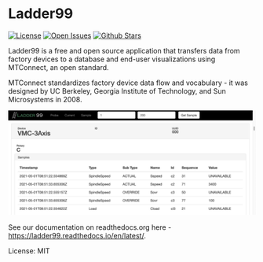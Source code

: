 # Ladder99

[![License](https://img.shields.io/badge/license-MIT-green)](./LICENSE)
[![Open Issues](https://img.shields.io/github/issues/Ladder99/ladder99.svg)](https://github.com/Ladder99/ladder99/issues)
[![Github Stars](https://img.shields.io/github/stars/Ladder99/ladder99.svg)]()

<!-- [![Github code size in bytes](https://img.shields.io/github/languages/code-size/Ladder99/ladder99.svg)]() -->
<!-- [![Follow us on Twitter](https://img.shields.io/twitter/follow/ladder99.svg?label=Twitter&style=flat&color=blue)](https://twitter.com/ladder99) -->
<!-- [![Formatted with Prettier](https://img.shields.io/badge/code_style-prettier-ff69b4.svg)](https://github.com/prettier/prettier) -->
<!-- <a href="https://codecov.io/gh/Ladder99/neomem"><img alt="Codecov Coverage Status" src="https://img.shields.io/ladder99/c/github/Ladder99/ladder99.svg?style=flat"></a> -->
<!-- <a href="https://www.npmjs.com/package/neomem"><img alt="npm version" src="https://img.shields.io/npm/v/ladder99.svg?style=flat-square"></a> -->
<!-- <a href="https://www.npmjs.com/package/neomem"><img alt="weekly downloads from npm" src="https://img.shields.io/npm/dw/ladder99.svg?style=flat-square"></a> -->
<!-- [![lerna](https://img.shields.io/badge/maintained%20with-lerna-cc00ff.svg)](https://lerna.js.org/) -->


Ladder99 is a free and open source application that transfers data from factory devices to a database and end-user visualizations using MTConnect, an open standard. 

MTConnect standardizes factory device data flow and vocabulary - it was designed by UC Berkeley, Georgia Institute of Technology, and Sun Microsystems in 2008. 

![image](docs/source/_images/agent.jpg)

See our documentation on readthedocs.org here - https://ladder99.readthedocs.io/en/latest/.

License: MIT

